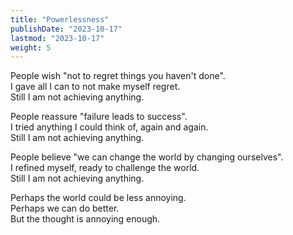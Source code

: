 ```yaml
---
title: "Powerlessness"
publishDate: "2023-10-17"
lastmod: "2023-10-17"
weight: 5
---
```


People wish "not to regret things you haven't done".<br/>
I gave all I can to not make myself regret.<br/>
Still I am not achieving anything.<br/>

People reassure "failure leads to success".<br/>
I tried anything I could think of, again and again.<br/>
Still I am not achieving anything.<br/>

People believe "we can change the world by changing ourselves".<br/>
I refined myself, ready to challenge the world.<br/>
Still I am not achieving anything.<br/>

Perhaps the world could be less annoying.<br/>
Perhaps we can do better.<br/>
But the thought is annoying enough.<br/>

